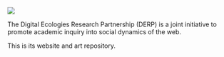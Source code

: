 ![](http://derp.institute.s3.amazonaws.com/static/logo.png)

The Digital Ecologies Research Partnership (DERP) is a joint initiative to promote academic inquiry into social dynamics of the web.

This is its website and art repository.
